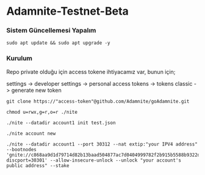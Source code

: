 # Adamnite-Testnet-Beta


### Sistem Güncellemesi Yapalım
```
sudo apt update && sudo apt upgrade -y
```

### Kurulum
Repo private olduğu için access tokene ihtiyacamız var, bunun için;

settings -> developer settings -> personal access tokens -> tokens classic -> generate new token

```
git clone https://"access-token"@github.com/Adamnite/goAdamnite.git
```


```
chmod u=rwx,g=r,o=r ./nite
```

```
./nite --datadir account1 init test.json
```

```
./nite account new
```

```
./nite --datadir account1 --port 30312 --nat extip:"your IPV4 address" --bootnodes 'gnite://c868aa9d1d79714d82b13baad504877ac7d0404999782f2b915b5588b9322de8ef137f2d225f34431985894f65ea5634332f178c32b51d23e09842e2d078bec9@38.17.51.24:0?discport=30301' --allow-insecure-unlock --unlock "your account's public address" --stake
```
